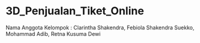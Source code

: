 # 3D_Penjualan_Tiket_Online
Nama Anggota Kelompok : Clarintha Shakendra, Febiola Shakendra Suekko, Mohammad Adib, Retna Kusuma Dewi
